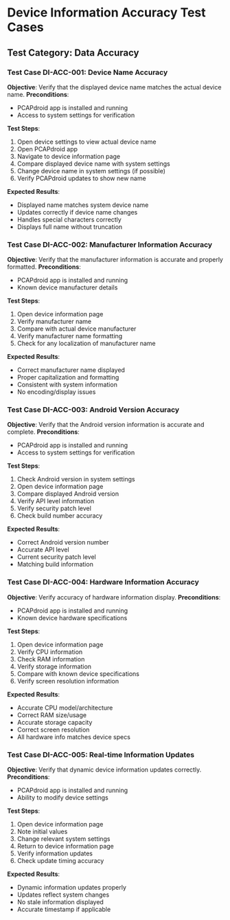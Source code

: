 # Device Information Accuracy Test Cases

## Test Category: Data Accuracy
### Test Case DI-ACC-001: Device Name Accuracy
**Objective**: Verify that the displayed device name matches the actual device name.
**Preconditions**: 
- PCAPdroid app is installed and running
- Access to system settings for verification

**Test Steps**:
1. Open device settings to view actual device name
2. Open PCAPdroid app
3. Navigate to device information page
4. Compare displayed device name with system settings
5. Change device name in system settings (if possible)
6. Verify PCAPdroid updates to show new name

**Expected Results**:
- Displayed name matches system device name
- Updates correctly if device name changes
- Handles special characters correctly
- Displays full name without truncation

### Test Case DI-ACC-002: Manufacturer Information Accuracy
**Objective**: Verify that the manufacturer information is accurate and properly formatted.
**Preconditions**: 
- PCAPdroid app is installed and running
- Known device manufacturer details

**Test Steps**:
1. Open device information page
2. Verify manufacturer name
3. Compare with actual device manufacturer
4. Verify manufacturer name formatting
5. Check for any localization of manufacturer name

**Expected Results**: 
- Correct manufacturer name displayed
- Proper capitalization and formatting
- Consistent with system information
- No encoding/display issues

### Test Case DI-ACC-003: Android Version Accuracy
**Objective**: Verify that the Android version information is accurate and complete.
**Preconditions**: 
- PCAPdroid app is installed and running
- Access to system settings for verification

**Test Steps**:
1. Check Android version in system settings
2. Open device information page
3. Compare displayed Android version
4. Verify API level information
5. Verify security patch level
6. Check build number accuracy

**Expected Results**:
- Correct Android version number
- Accurate API level
- Current security patch level
- Matching build information

### Test Case DI-ACC-004: Hardware Information Accuracy
**Objective**: Verify accuracy of hardware information display.
**Preconditions**: 
- PCAPdroid app is installed and running
- Known device hardware specifications

**Test Steps**:
1. Open device information page
2. Verify CPU information
3. Check RAM information
4. Verify storage information
5. Compare with known device specifications
6. Verify screen resolution information

**Expected Results**:
- Accurate CPU model/architecture
- Correct RAM size/usage
- Accurate storage capacity
- Correct screen resolution
- All hardware info matches device specs

### Test Case DI-ACC-005: Real-time Information Updates
**Objective**: Verify that dynamic device information updates correctly.
**Preconditions**: 
- PCAPdroid app is installed and running
- Ability to modify device settings

**Test Steps**:
1. Open device information page
2. Note initial values
3. Change relevant system settings
4. Return to device information page
5. Verify information updates
6. Check update timing accuracy

**Expected Results**:
- Dynamic information updates properly
- Updates reflect system changes
- No stale information displayed
- Accurate timestamp if applicable
